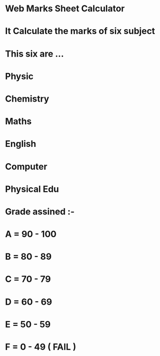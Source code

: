 # Web Marks Sheet Calculator
# It Calculate the marks of six subject
#
# This six are ...
#
# Physic
# Chemistry
# Maths
# English
# Computer
# Physical Edu

# Grade assined :-
# A = 90 - 100
# B = 80 - 89
# C = 70 - 79
# D = 60 - 69
# E = 50 - 59
# F = 0 - 49 ( FAIL )
